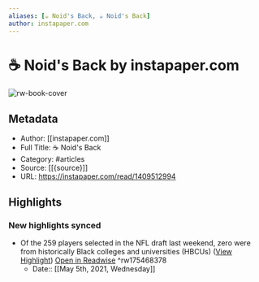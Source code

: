 ```yaml
---
aliases: [☕️ Noid's Back, ☕️ Noid's Back]
author: instapaper.com
---
```

# ☕️ Noid's Back by instapaper.com

![rw-book-cover](https://readwise-assets.s3.amazonaws.com/static/images/article0.00998d930354.png)

## Metadata
- Author: [[instapaper.com]]
- Full Title: ☕️ Noid's Back
- Category: #articles
- Source: [[{source}]]
- URL: https://instapaper.com/read/1409512994

## Highlights
### New highlights synced
- Of the 259 players selected in the NFL draft last weekend, zero were from historically Black colleges and universities (HBCUs) ([View Highlight](https://instapaper.com/read/1409512994/16286798)) [Open in Readwise](https://readwise.io/open/175468378) ^rw175468378
    - Date:: [[May 5th, 2021, Wednesday]]
